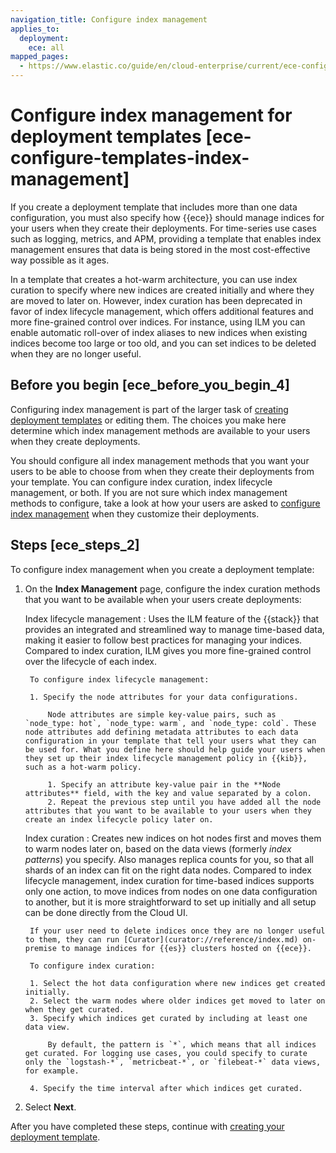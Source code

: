 ```yaml
---
navigation_title: Configure index management
applies_to:
  deployment:
    ece: all
mapped_pages:
  - https://www.elastic.co/guide/en/cloud-enterprise/current/ece-configure-templates-index-management.html
---
```


# Configure index management for deployment templates [ece-configure-templates-index-management]

If you create a deployment template that includes more than one data configuration, you must also specify how {{ece}} should manage indices for your users when they create their deployments. For time-series use cases such as logging, metrics, and APM, providing a template that enables index management ensures that data is being stored in the most cost-effective way possible as it ages.

In a template that creates a hot-warm architecture, you can use index curation to specify where new indices are created initially and where they are moved to later on. However, index curation has been deprecated in favor of index lifecycle management, which offers additional features and more fine-grained control over indices. For instance, using ILM you can enable automatic roll-over of index aliases to new indices when existing indices become too large or too old, and you can set indices to be deleted when they are no longer useful.


## Before you begin [ece_before_you_begin_4]

Configuring index management is part of the larger task of [creating deployment templates](ece-configuring-ece-create-templates.md) or editing them. The choices you make here determine which index management methods are available to your users when they create deployments.

You should configure all index management methods that you want your users to be able to choose from when they create their deployments from your template. You can configure index curation, index lifecycle management, or both. If you are not sure which index management methods to configure, take a look at how your users are asked to [configure index management](https://www.elastic.co/guide/en/cloud-enterprise/current/ece-configure-index-management.html) when they customize their deployments.


## Steps [ece_steps_2]

To configure index management when you create a deployment template:

1. On the **Index Management** page, configure the index curation methods that you want to be available when your users create deployments:

    Index lifecycle management
    :   Uses the ILM feature of the {{stack}} that provides an integrated and streamlined way to manage time-based data, making it easier to follow best practices for managing your indices. Compared to index curation, ILM gives you more fine-grained control over the lifecycle of each index.

        To configure index lifecycle management:

        1. Specify the node attributes for your data configurations.

            Node attributes are simple key-value pairs, such as `node_type: hot`, `node_type: warm`, and `node_type: cold`. These node attributes add defining metadata attributes to each data configuration in your template that tell your users what they can be used for. What you define here should help guide your users when they set up their index lifecycle management policy in {{kib}}, such as a hot-warm policy.

            1. Specify an attribute key-value pair in the **Node attributes** field, with the key and value separated by a colon.
            2. Repeat the previous step until you have added all the node attributes that you want to be available to your users when they create an index lifecycle policy later on.


    Index curation
    :   Creates new indices on hot nodes first and moves them to warm nodes later on, based on the data views (formerly *index patterns*) you specify. Also manages replica counts for you, so that all shards of an index can fit on the right data nodes. Compared to index lifecycle management, index curation for time-based indices supports only one action, to move indices from nodes on one data configuration to another, but it is more straightforward to set up initially and all setup can be done directly from the Cloud UI.

        If your user need to delete indices once they are no longer useful to them, they can run [Curator](curator://reference/index.md) on-premise to manage indices for {{es}} clusters hosted on {{ece}}.

        To configure index curation:

        1. Select the hot data configuration where new indices get created initially.
        2. Select the warm nodes where older indices get moved to later on when they get curated.
        3. Specify which indices get curated by including at least one data view.

            By default, the pattern is `*`, which means that all indices get curated. For logging use cases, you could specify to curate only the `logstash-*`, `metricbeat-*`, or `filebeat-*` data views, for example.

        4. Specify the time interval after which indices get curated.

2. Select **Next**.

After you have completed these steps, continue with [creating your deployment template](ece-configuring-ece-create-templates.md#ece-configuring-ece-create-templates-ui).

